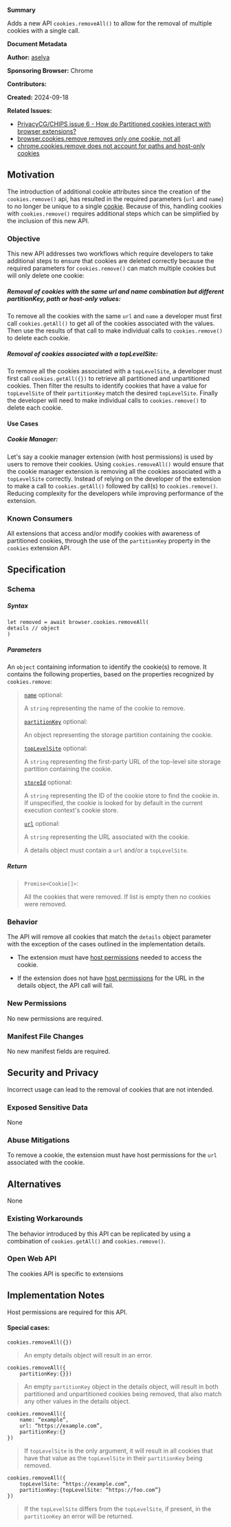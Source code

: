 **Summary**

Adds a new API `cookies.removeAll()` to allow for the removal of multiple cookies with a single call.

**Document Metadata**

**Author:**  [aselya](https://github.com/aselya)

**Sponsoring Browser:**  Chrome

**Contributors:**  

**Created:**  2024-09-18

**Related Issues:**  
- [PrivacyCG/CHIPS issue 6 - How do Partitioned cookies interact with browser extensions?](https://github.com/privacycg/CHIPS/issues/6)
- [browser.cookies.remove removes only one cookie, not all](https://bugzilla.mozilla.org/show_bug.cgi?id=1387957)
- [chrome.cookies.remove does not account for paths and host-only cookies](https://issues.chromium.org/issues/40572551)

## Motivation

The introduction of additional cookie attributes since the creation of the `cookies.remove()` api, has resulted in the required parameters (`url` and `name`) to no longer be unique to a single [cookie](https://issues.chromium.org/issues/40572551). Because of this, handling cookies with `cookies.remove()` requires additional steps which can be simplified by the inclusion of this new API.

### Objective

This new API addresses two workflows which require developers to take additional steps to ensure that cookies are deleted correctly because the required parameters for `cookies.remove()` can match multiple cookies but will only delete one cookie:
##### Removal of cookies with the same url and name combination but different partitionKey, path or host-only values:
To remove all the cookies with the same `url` and `name` a developer must first call `cookies.getAll()` to get all of the cookies associated with the values. Then use the results of that call to make individual calls to `cookies.remove()` to delete each cookie. 

##### Removal of cookies associated with a topLevelSite:
To remove all the cookies associated with a `topLevelSite`, a developer must first call `cookies.getAll({})` to retrieve all partitioned and unpartitioned cookies. Then filter the results to identify  cookies that have a value for `topLevelSite` of their `partitionKey` match the desired `topLevelSite`. Finally the developer will need to make individual calls to `cookies.remove()` to delete each cookie. 

#### Use Cases

##### Cookie Manager:

Let's say a cookie manager extension (with host permissions) is used by users to remove their cookies. Using `cookies.removeAll()` would ensure that the cookie manager extension is removing all the cookies associated with a `topLevelSite` correctly. Instead of relying on the developer of the extension to make a call to `cookies.getAll()` followed by call(s) to `cookies.remove()`. Reducing complexity for the developers while improving performance of the extension.

### Known Consumers

All extensions that access and/or modify cookies with awareness of partitioned cookies, through the use of the `partitionKey`  property  in  the  `cookies` extension API.

## Specification


### Schema

##### Syntax

```
let removed = await browser.cookies.removeAll(
details // object
)
```
##### Parameters
An `object` containing information to identify the cookie(s) to remove. It contains the following properties, based on the properties recognized by `cookies.remove`:

>[`name`](https://developer.mozilla.org/en-US/docs/Mozilla/Add-ons/WebExtensions/API/cookies/remove#name) optional:
>
>A  `string`  representing the name of the cookie to remove.
>
>[`partitionKey`](https://developer.mozilla.org/en-US/docs/Mozilla/Add-ons/WebExtensions/API/cookies/remove#partitionkey)  optional:
>
>An object representing the storage partition containing the cookie.
>
>[`topLevelSite`](https://developer.mozilla.org/en-US/docs/Mozilla/Add-ons/WebExtensions/API/cookies/remove#toplevelsite)  optional:
>
>A  `string`  representing the first-party URL of the top-level site storage partition containing the cookie.
>
>[`storeId`](https://developer.mozilla.org/en-US/docs/Mozilla/Add-ons/WebExtensions/API/cookies/remove#storeid)  optional:
>
>A  `string`  representing the ID of the cookie store to find the cookie in. If unspecified, the cookie is looked for by default in the current execution context's cookie store.
>
>[`url`](https://developer.mozilla.org/en-US/docs/Mozilla/Add-ons/WebExtensions/API/cookies/remove#url) optional:
>
>A  `string`  representing the URL associated with the cookie.
>
>A details object must contain a `url` and/or a `topLevelSite`.

##### Return

> `Promise<Cookie[]>`:
> 
> All the cookies that were removed. If list is empty then no cookies were removed.


### Behavior

The API will remove all cookies that match the `details` object parameter with the exception of the cases outlined in the implementation details.

- The extension must have [host permissions](https://developer.mozilla.org/en-US/docs/Mozilla/Add-ons/WebExtensions/manifest.json/permissions#host_permissions) needed to access the cookie.

- If the extension does not have [host permissions](https://developer.mozilla.org/en-US/docs/Mozilla/Add-ons/WebExtensions/manifest.json/permissions#host_permissions) for the URL in the details object, the API call will fail.

### New Permissions
No  new  permissions  are  required.

### Manifest File Changes
No new manifest fields are required.

## Security and Privacy
Incorrect usage can lead to the removal of cookies that are not intended.

### Exposed Sensitive Data
None

### Abuse Mitigations
To remove a cookie, the extension must have host permissions for the `url` associated with the cookie.


## Alternatives
None

### Existing Workarounds

The behavior introduced by this API can be replicated by using a combination of `cookies.getAll()` and `cookies.remove()`.

### Open Web API

The cookies API is specific to extensions

## Implementation Notes

Host permissions are required for this API.
#### Special cases:
```cookies.removeAll({})```

>An empty details object will result in an error. 

```
cookies.removeAll({
    partitionKey:{}})
```

>An empty `partitionKey` object in the details object, will result in both partitioned and unpartitioned cookies being removed, that also match any other values in the details object.

```
cookies.removeAll({
    name: “example”,
    url: “https://example.com”,
    partitionKey:{}
})
```

>If `topLevelSite` is the only argument, it will result in all cookies that have that value as the `topLevelSite` in their `partitionKey` being removed.

```
cookies.removeAll({
    topLevelSite: “https://example.com”,
    partitionKey:{topLevelSite: “https://foo.com”}
})
```

>If the `topLevelSite` differs from the `topLevelSite`, if present, in the `partitionKey` an error will be returned.
